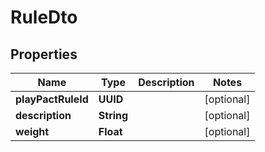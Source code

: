 

# RuleDto


## Properties

| Name | Type | Description | Notes |
|------------ | ------------- | ------------- | -------------|
|**playPactRuleId** | **UUID** |  |  [optional] |
|**description** | **String** |  |  [optional] |
|**weight** | **Float** |  |  [optional] |



